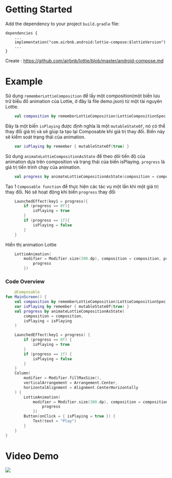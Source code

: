 # Getting Started
Add the dependency to your project `build.gradle` file:

<pre><code class="lang-groovy">dependencies {
    ...
    implementation("com.airbnb.android:lottie-compose:$lottieVersion")
    ...
}
</code></pre>

Create : https://github.com/airbnb/lottie/blob/master/android-compose.md

# Example

Sử dụng `rememberLottieComposition` để lấy một composition(một biến lưu trữ biểu đồ animation của Lottie, ở đây là file demo.json) từ một tài nguyên Lottie.
```kotlin
    val composition by rememberLottieComposition(LottieCompositionSpec.RawRes(R.raw.demo))
```

Đây là một biến `isPlaying` được định nghĩa là một `mutableStateOf`, nó có thể thay đổi giá trị và sẽ giúp ta tạo lại Composable khi giá trị thay đổi.
Biến này sẽ kiểm soát trạng thái của animation.
```kotlin
    var isPlaying by remember { mutableStateOf(true) }
```

Sử dụng `animateLottieCompositionAsState` để theo dõi tiến độ của animation dựa trên composition và trạng thái của biến isPlaying.
`progress` là giá trị tiến trình chạy của animation.
```kotlin
    val progress by animateLottieCompositionAsState(composition = composition, isPlaying = isPlaying)
```

Tạo 1 `Composable function` để thực hiện các tác vụ một lần khi một giá trị thay đổi. Nó sẽ hoạt động khi biến `progress` thay đổi
```kotlin
    LaunchedEffect(key1 = progress){
        if (progress == 0f){
            isPlaying = true
        }
        if (progress == 1f){
            isPlaying = false
        }
    }
```

Hiển thị animation Lottie
```kotlin
    LottieAnimation(
        modifier = Modifier.size(300.dp), composition = composition, progress = {
            progress
        })
```

### Code Overview
```kotlin
    @Composable
fun MainScreen() {
    val composition by rememberLottieComposition(LottieCompositionSpec.RawRes(R.raw.demo))
    var isPlaying by remember { mutableStateOf(true) }
    val progress by animateLottieCompositionAsState(
        composition = composition,
        isPlaying = isPlaying
    )

    LaunchedEffect(key1 = progress) {
        if (progress == 0f) {
            isPlaying = true
        }
        if (progress == 1f) {
            isPlaying = false
        }
    }
    Column(
        modifier = Modifier.fillMaxSize(),
        verticalArrangement = Arrangement.Center,
        horizontalAlignment = Alignment.CenterHorizontally
    ) {
        LottieAnimation(
            modifier = Modifier.size(300.dp), composition = composition, progress = {
                progress
            })
        Button(onClick = { isPlaying = true }) {
            Text(text = "Play")
        }
    }
}
```

# Video Demo

![](video.gif)